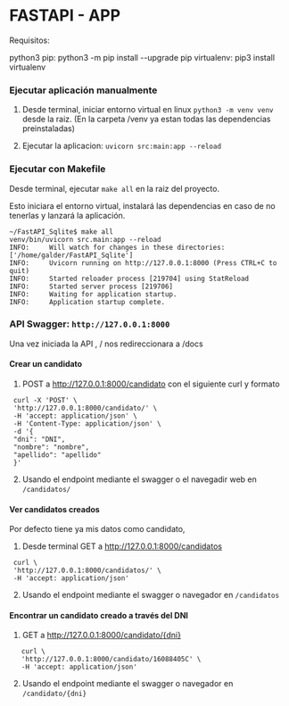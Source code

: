 # FASTAPI - APP

Requisitos:

python3
pip: python3 -m pip install --upgrade pip
virtualenv: pip3 install virtualenv


### Ejecutar aplicación manualmente

1. Desde terminal, iniciar entorno virtual en linux `python3 -m venv venv` desde la raiz.
   (En la carpeta /venv ya estan todas las dependencias preinstaladas)

2. Ejecutar la aplicacion: `uvicorn src:main:app --reload`

### Ejecutar con Makefile

Desde terminal, ejecutar `make all` en la raiz del proyecto.

Esto iniciara el entorno virtual, instalará las dependencias en caso de no tenerlas y lanzará la aplicación.

```
~/FastAPI_Sqlite$ make all
venv/bin/uvicorn src.main:app --reload
INFO:     Will watch for changes in these directories: ['/home/galder/FastAPI_Sqlite']
INFO:     Uvicorn running on http://127.0.0.1:8000 (Press CTRL+C to quit)
INFO:     Started reloader process [219704] using StatReload
INFO:     Started server process [219706]
INFO:     Waiting for application startup.
INFO:     Application startup complete.
```


### API Swagger: `http://127.0.0.1:8000`

Una vez iniciada la API , / nos redireccionara a /docs

<h4>Crear un candidato</h4>

 1. POST a http://127.0.0.1:8000/candidato con el siguiente curl y formato

   ```
    curl -X 'POST' \
    'http://127.0.0.1:8000/candidato/' \
    -H 'accept: application/json' \
    -H 'Content-Type: application/json' \
    -d '{
    "dni": "DNI",
    "nombre": "nombre",
    "apellido": "apellido"
    }'
   ```


 2. Usando el endpoint mediante el swagger o el navegadir web en `/candidatos/ `


<h4>Ver candidatos creados</h4>

Por defecto tiene ya mis datos como candidato,

 1. Desde terminal GET a http://127.0.0.1:8000/candidatos
   ```
    curl \
    'http://127.0.0.1:8000/candidatos/' \
    -H 'accept: application/json'
   ```

 2. Usando el endpoint mediante el swagger o navegador en `/candidatos`


<h4>Encontrar un candidato creado a través del DNI</h4>

 1. GET a http://127.0.0.1:8000/candidato/{dni}

   ```
      curl \
      'http://127.0.0.1:8000/candidato/16088405C' \
      -H 'accept: application/json'
   ```
 2. Usando el endpoint mediante el swagger o navegador en  `/candidato/{dni} `
